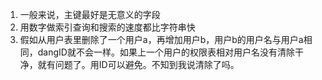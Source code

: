 1. 一般来说，主键最好是无意义的字段
2. 用数字做索引查询和搜索的速度都比字符串快
3. 假如从用户表里删除了一个用户a，再增加用户b，用户b的用户名与用户a相同，dangID就不会一样。如果上一个用户的权限表相对用户名没有清除干净，就有问题了。用ID可以避免。不知到我说清除了吗。
<!--stackedit_data:
eyJoaXN0b3J5IjpbMTQwNTYwMzgxMl19
-->